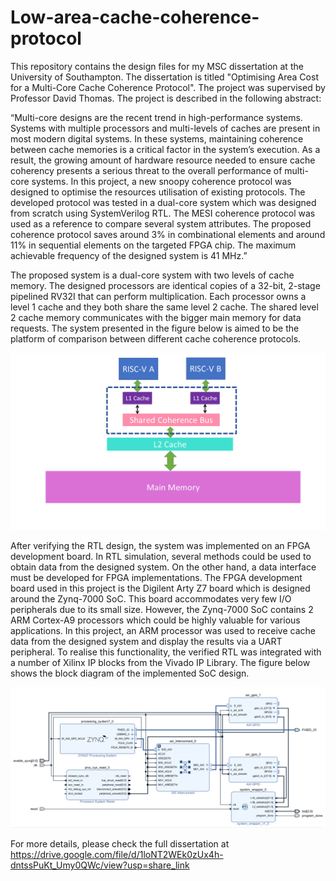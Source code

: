 # Low-area-cache-coherence-protocol

This repository contains the design files for my MSC dissertation at the University of Southampton. The dissertation is titled "Optimising Area Cost for a Multi-Core Cache Coherence Protocol". The project was supervised by Professor David Thomas. The project is described in the following abstract:

“Multi-core designs are the recent trend in high-performance systems. Systems with multiple processors and multi-levels of caches are present in most modern digital systems. In these systems, maintaining coherence between cache memories is a critical factor in the system’s execution. As a result, the growing amount of hardware resource needed to ensure cache coherency presents a serious threat to the overall performance of multi-core systems. In this project, a new snoopy coherence protocol was designed to optimise the resources utilisation of existing protocols. The developed protocol was tested in a dual-core system which was designed from scratch using SystemVerilog RTL. The MESI coherence protocol was used as a reference to compare several system attributes. The proposed coherence protocol saves around 3% in combinational elements and around 11% in sequential elements on the targeted FPGA chip. The maximum achievable frequency of the designed system is 41 MHz.”

The proposed system is a dual-core system with two levels of cache memory. The designed processors are identical copies of a 32-bit, 2-stage pipelined RV32I that can perform multiplication. Each processor owns a level 1 cache and they both share the same level 2 cache. The shared level 2 cache memory communicates with the bigger main memory for data requests. The system presented in the figure below is aimed to be the platform of comparison between different cache coherence protocols.

![alt text](https://github.com/aelshahed1/Low-area-cache-coherence-protocol/blob/main/System%20Diagram.png)

After verifying the RTL design, the system was implemented on an FPGA development board. In RTL simulation, several methods could be used to obtain data from the designed system. On the other hand, a data interface must be developed for FPGA implementations. The FPGA development board used in this project is the Digilent Arty Z7 board which is designed around the Zynq-7000 SoC. This board accommodates very few I/O peripherals due to its small size. However, the Zynq-7000 SoC contains 2 ARM Cortex-A9 processors which could be highly valuable for various applications. In this project, an ARM processor was used to receive cache data from the designed system and display the results via a UART peripheral. To realise this functionality, the verified RTL was integrated with a number of Xilinx IP blocks from the Vivado IP Library. The figure below shows the block diagram of the implemented SoC design.  

![alt text](https://github.com/aelshahed1/Low-area-cache-coherence-protocol/blob/main/SoC%20Design%20Block%20Diagram.png)

For more details, please check the full dissertation at https://drive.google.com/file/d/1loNT2WEk0zUx4h-dntssPuKt_Umy0QWc/view?usp=share_link
